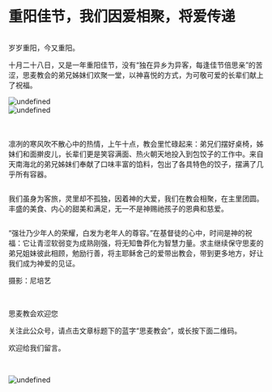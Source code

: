 # 重阳佳节，我们因爱相聚，将爱传递



<section data-role="outer">
<section data-role="outer">
<section data-role="paragraph">
<p><img data-ratio="0.8296296296296296" data-src="http://mmbiz.qpic.cn/mmbiz_jpg/gTdFOoqoFLiajUeHZviac2Nq7mzgx7xNgNfQSQDVpTglRTMM4FXA8kjo2kibibW5jMVwU7kAdzsickd37POYWnWKZYg/0?wx_fmt=jpeg" data-type="jpeg" data-w="810" /></p>
</section>

<section data-role="paragraph">
<p>岁岁重阳，今又重阳。</p>

<p>十月二十八日，又是一年重阳佳节，没有“独在异乡为异客，每逢佳节倍思亲”的苦涩，思麦教会的弟兄姊妹们欢聚一堂，以神喜悦的方式，为可敬可爱的长辈们献上了祝福。</p>

<section data-tools="135编辑器">
<section>
<section>
<section>
<section data-width="49%"><img data-ratio="0.9861809045226131" data-src="http://mmbiz.qpic.cn/mmbiz_jpg/gTdFOoqoFLiajUeHZviac2Nq7mzgx7xNgNQIyxriaCzERIaR6xgFVOibbANcFYwDMXoLwNddh1ibRTs0C9bpspzaF5w/0?wx_fmt=jpeg" data-type="jpeg" data-w="796" title="undefined" /></section>

<section data-width="49%"><img data-ratio="0.8697142857142857" data-src="http://mmbiz.qpic.cn/mmbiz_jpg/gTdFOoqoFLiajUeHZviac2Nq7mzgx7xNgNicecjoNfClqgtcmXHI8ia4gUbqd3QySm9WxuyoXKpVB43ZwERouQgwibg/0?wx_fmt=jpeg" data-type="jpeg" data-w="875" title="undefined" /></section>
</section>
</section>

<section>&nbsp;</section>
</section>
</section>

<section data-tools="135编辑器">
<section data-width="100%">
<section>&nbsp;</section>
</section>
</section>

<p>凛冽的寒风吹不散心中的热情，上午十点，教会里忙碌起来：弟兄们摆好桌椅，姊妹们和面擀皮儿，长辈们更是笑容满面、热火朝天地投入到包饺子的工作中。<span>来自天南海北的弟兄姊妹们奉献了口味丰富的馅料，包出了各具特色的饺子，摆满了几乎所有容器。</span></p>

<p><span><img data-ratio="0.7583333333333333" data-src="http://mmbiz.qpic.cn/mmbiz_jpg/gTdFOoqoFLiajUeHZviac2Nq7mzgx7xNgNm0AyDFOrt7ABtYjNEq2qtRoeHkIzzNe5VL9kkwOX6OzJwNdGPibGh7A/0?wx_fmt=jpeg" data-type="jpeg" data-w="960" /></span></p>

<p>我们虽身为客旅，灵里却不孤独，因着神的大爱，我们在教会相聚，在主里团圆。丰盛的美食、内心的甜美和满足，无一不是神赐祂孩子的恩典和慈爱。</p>

<p><img data-ratio="0.5949008498583569" data-src="http://mmbiz.qpic.cn/mmbiz_jpg/gTdFOoqoFLiajUeHZviac2Nq7mzgx7xNgNtKE0EISA2qN0XDDunK6VWvRqClA4REkBR9AiahANcD7Nd86oJbnmoYw/0?wx_fmt=jpeg" data-type="jpeg" data-w="1059" /></p>

<p>“强壮乃少年人的荣耀，白发为老年人的尊容。”在基督徒的心中，时间是神的祝福：它让青涩软弱变为成熟刚强，将无知鲁莽化为智慧力量。求主继续保守思麦的弟兄姐妹彼此相顾，勉励行善，将主耶稣舍己的爱带出教会，带到更多地方，好让我们成为神爱的见证。</p>

<p><span>摄影：尼培艺</span></p>

<p>&nbsp;</p>
</section>

<section data-tools="135编辑器">
<section>
<section><span data-brushtype="text" data-mce-="" placeholder="关于135编辑器">思麦教会欢迎您</span></section>

<section data-="">
<p><span>关注此公众号，请点击文章标题下的蓝字“</span><span>思麦教会</span><span>”，或长按下面二维码。</span></p>

<p><span>欢迎给我们留言。</span></p>

<p>&nbsp;</p>

<p><img data-ratio="1" data-src="http://mmbiz.qpic.cn/mmbiz_jpg/gTdFOoqoFLiajUeHZviac2Nq7mzgx7xNgNCJT1wCn8t0XliaGnDeukiczBwSS3ic9ZKe2TslHP1QVQDGVfw3wicXdb4Q/0?wx_fmt=jpeg" data-type="jpeg" data-w="258" title="undefined" /></p>
</section>
</section>
</section>

<section data-role="paragraph">
<p>&nbsp;</p>
</section>
</section>
</section>

<p>&nbsp;</p>